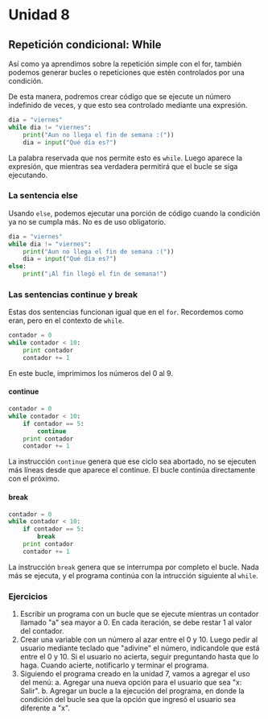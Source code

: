 <!--
.. title: 8. Repetición condicional: while
.. slug: 8-repeticion-condicional-while
.. date: 2020-10-15 15:36:01 UTC-03:00
.. tags: 
.. category: 
.. link: 
.. description: 
.. type: text
-->

# Unidad 8
## Repetición condicional: While

Así como ya aprendimos sobre la repetición simple con el for, también podemos generar bucles o repeticiones que estén controlados por una condición.

De esta manera, podremos crear código que se ejecute un número indefinido de veces, y que esto sea controlado mediante una expresión.

``` python
dia = "viernes"
while dia != "viernes":
    print("Aun no llega el fin de semana :("))
    dia = input("Qué día es?")
```

La palabra reservada que nos permite esto es `while`. Luego aparece la expresión, que mientras sea verdadera permitirá que el bucle se siga ejecutando.


### La sentencia else

Usando `else`, podemos ejecutar una porción de código cuando la condición ya no se cumpla más. No es de uso obligatorio.

``` python
dia = "viernes"
while dia != "viernes":
    print("Aun no llega el fin de semana :("))
    dia = input("Qué día es?")
else:
    print("¡Al fin llegó el fin de semana!")
```

### Las sentencias continue y break

Estas dos sentencias funcionan igual que en el `for`. Recordemos como eran, pero en el contexto de `while`.

``` python
contador = 0
while contador < 10:
    print contador
    contador += 1
```

En este bucle, imprimimos los números del 0 al 9.

#### continue

``` python
contador = 0
while contador < 10:
    if contador == 5:
        continue
    print contador
    contador += 1
```

La instrucción `continue` genera que ese ciclo sea abortado, no se ejecuten más líneas desde que aparece el continue. El bucle continúa directamente con el próximo.

#### break

``` python
contador = 0
while contador < 10:
    if contador == 5:
        break
    print contador
    contador += 1
```

La instrucción `break` genera que se interrumpa por completo el bucle. Nada más se ejecuta, y el programa continúa con la intrucción siguiente al `while`.

### Ejercicios

1. Escribir un programa con un bucle que se ejecute mientras un contador llamado "a" sea mayor a 0. En cada iteración, se debe restar 1 al valor del contador.
2. Crear una variable con un número al azar entre el 0 y 10. Luego pedir al usuario mediante teclado que "adivine" el número, indicandole que está entre el 0 y 10. Si el usuario no acierta, seguir preguntando hasta que lo haga. Cuando acierte, notificarlo y terminar el programa.
3. Siguiendo el programa creado en la unidad 7, vamos a agregar el uso del menú: a. Agregar una nueva opción para el usuario que sea "x: Salir". b. Agregar un bucle a la ejecución del programa, en donde la condición del bucle sea que la opción que ingresó el usuario sea diferente a "x".

